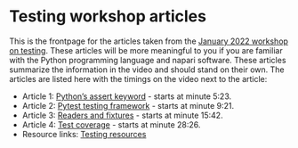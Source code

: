 # Testing workshop articles 

This is the frontpage for the articles taken from the [January 2022 workshop on testing](https://drive.google.com/file/d/1DaMrRz-rLRQ6-_y0J8O3GRpVPCn0rgYs/view). These articles will be more meaningful to you if you are familiar with the Python programming language and napari software. These articles summarize the information in the video and should stand on their own. The articles are listed here with the timings on the video next to the article:  
* Article 1: [Python’s assert keyword](./article-1-pythons-assert-keyword.md) - starts at minute 5:23.  
* Article 2: [Pytest testing framework](./article-2-pytest-testing-frameworks) - starts at minute 9:21.  
* Article 3: [Readers and fixtures](./article-3-readers-and-fixtures) - starts at minute 15:42.  
* Article 4: [Test coverage](./article-4-test-coverage) - starts at minute 28:26.  
* Resource links: [Testing resources](./testing-resources.md)  
